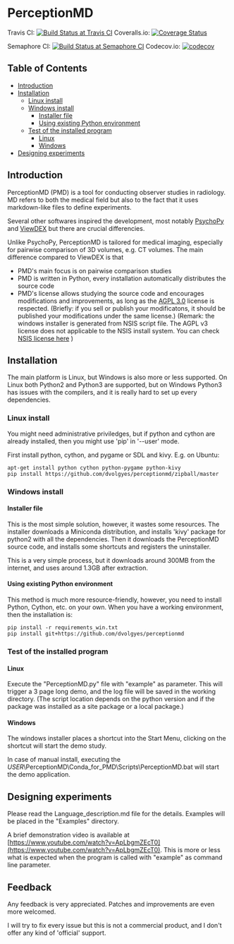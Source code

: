 PerceptionMD
============

Travis CI: [![Build Status at Travis CI](https://travis-ci.org/dvolgyes/perceptionmd.svg?branch=master)](https://travis-ci.org/dvolgyes/perceptionmd)
Coveralls.io: [![Coverage Status](https://coveralls.io/repos/github/dvolgyes/perceptionmd/badge.svg?branch=master)](https://coveralls.io/github/dvolgyes/perceptionmd?branch=master)

Semaphore CI: [![Build Status at Semaphore CI](https://semaphoreci.com/api/v1/dvolgyes/perceptionmd/branches/master/badge.svg)](https://semaphoreci.com/dvolgyes/perceptionmd)
Codecov.io: [![codecov](https://codecov.io/gh/dvolgyes/perceptionmd/branch/master/graph/badge.svg)](https://codecov.io/gh/dvolgyes/perceptionmd)

Table of Contents
-----------------

  * [Introduction](#introduction)
  * [Installation](#installation)
     * [Linux install](#linux-install)
     * [Windows install](#windows-install)
        * [Installer file](#installer-file)
        * [Using existing Python environment](#using-existing-python-environment)
     * [Test of the installed program](#test-of-the-installed-program)
        * [Linux](#linux)
        * [Windows](#windows)
  * [Designing experiments](#designing-experiments)


## Introduction

PerceptionMD (PMD) is a tool for conducting observer studies in radiology.
MD refers to both the medical field but also to the fact that
it uses markdown-like files to define experiments.

Several other softwares inspired the development, most notably [PsychoPy](http://www.psychopy.org/) and
[ViewDEX](http://www.gu.se/english/research/publication?publicationId=235509) but
there are crucial differencies.

Unlike PsychoPy, PerceptionMD is tailored for medical imaging, especially for
pairwise comparison of 3D volumes, e.g. CT volumes. The main difference compared
to ViewDEX is that
- PMD's main focus is on pairwise comparison studies
- PMD is written in Python, every installation automatically distributes the source code
- PMD's license allows studying the source code and encourages modifications and improvements,
  as long as the [AGPL 3.0](https://www.gnu.org/licenses/agpl-3.0.html) license is respected.
  (Briefly: if you sell or publish your modificatons, it should be published your modifications under the same license.)
  (Remark: the windows installer is generated from NSIS script file. The AGPL v3 license does not
   applicable to the NSIS install system. You can check [NSIS license here](http://nsis.sourceforge.net/License) )

## Installation

The main platform is Linux, but Windows is also more or less supported.
On Linux both Python2 and Python3 are supported, but on Windows Python3 has issues
with the compilers, and it is really hard to set up every dependencies.

### Linux install

You might need administrative priviledges, but if python and cython are already installed,
then you might use 'pip' in '--user' mode.

First install python, cython, and pygame or SDL and kivy.
E.g. on Ubuntu:
```
apt-get install python cython python-pygame python-kivy
pip install https://github.com/dvolgyes/perceptionmd/zipball/master
```

### Windows install

#### Installer file
This is the most simple solution, however, it wastes some resources.
The installer downloads a Miniconda distribution, and
installs 'kivy' package for python2 with all the dependencies.
Then it downloads the PerceptionMD source code, and installs some shortcuts
and registers the uninstaller.

This is a very simple process, but it downloads around 300MB from the internet,
and uses around 1.3GB after extraction.

#### Using existing Python environment

This method is much more resource-friendly, however,
you need to install Python, Cython, etc. on your own.
When you have a working environment, then the installation is:
```
pip install -r requirements_win.txt
pip install git+https://github.com/dvolgyes/perceptionmd
```

### Test of the installed program

#### Linux
Execute the "PerceptionMD.py" file with "example" as parameter. This will trigger a
3 page long demo, and the log file will be saved in the working directory.
(The script location depends on the python version and if the package was installed
as a site package or a local package.)

#### Windows
The windows installer places a shortcut into the Start Menu, clicking on the shortcut
will start the demo study.

In case of manual install, executing the $USER$\PerceptionMD\Conda_for_PMD\Scripts\PerceptionMD.bat
will start the demo application.

## Designing experiments

Please read the Language_description.md file for the details.
Examples will be placed in the "Examples" directory.

A brief demonstration video is available at [https://www.youtube.com/watch?v=ApLbgmZEcT0](https://www.youtube.com/watch?v=ApLbgmZEcT0).
This is more or less what is expected when the program is called with "example" as command line parameter.

## Feedback

Any feedback is very appreciated. Patches and improvements are even more welcomed.

I will try to fix every issue but this is not a commercial product, and I don't offer
any kind of 'official' support.
